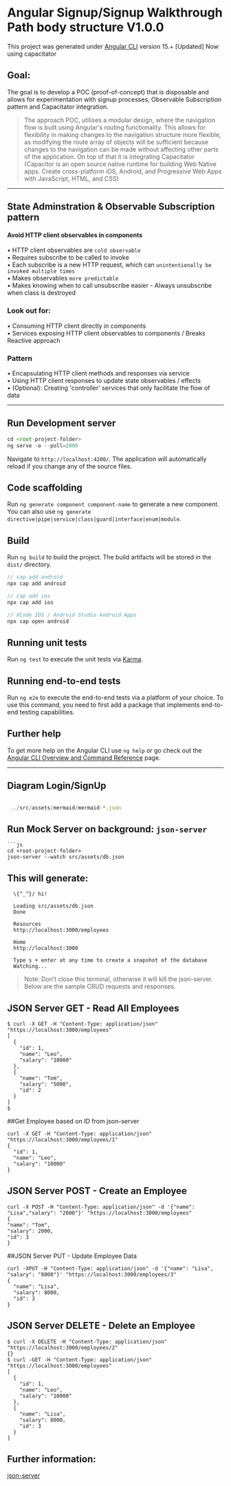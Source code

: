 # Angular Signup/Signup Walkthrough Path body structure V1.0.0

This project was generated under [Angular CLI](https://github.com/angular/angular-cli) version 15.+ [Updated] Now using capacitator

## Goal:

The goal is to develop a POC (proof-of-concept) that is disposable and allows for experimentation with signup processes, Observable Subscription pattern and Capacitator integration.

> The approach POC, utilises a modular design, where the navigation flow is built using Angular's routing functionality. 
This allows for flexibility in making changes to the navigation structure more flexible, as modifying the 
route array of objects will be sufficient because changes to the navigation can be made without affecting other 
parts of the application. On top of that it is integrating Capacitator (Capacitor is an open source native runtime for building Web Native apps. Create cross-platform iOS, Android, and Progressive Web Apps with JavaScript, HTML, and CSS)

---

## State Adminstration & Observable Subscription pattern

#### Avoid HTTP client observables in components

• HTTP client observables are `cold observable`<br>
• Requires subscribe to be called to invoke<br>
• Each subscribe is a new HTTP request, which can `unintentionally be invoked multiple times`<br>
• Makes observables `more predictable`<br>
• Makes knowing when to call unsubscribe easier - Always unsubscribe when class is destroyed<br>

### Look out for:
• Consuming HTTP client directly in components<br>
• Services exposing HTTP client observables to components / Breaks Reactive approach<br>

### Pattern

• Encapsulating HTTP client methods and responses via service<br>
• Using HTTP client responses to update state observables / effects<br>
• (Optional): Creating 'controller' services that only facilitate the flow of data<br>

---

## Run Development server

```js
cd <root-project-folder>
ng serve -o --poll=2000
````

Navigate to `http://localhost:4200/`. The application will automatically reload if you change any of the source files.

## Code scaffolding

Run `ng generate component component-name` to generate a new component. You can also use `ng generate directive|pipe|service|class|guard|interface|enum|module`.

## Build

Run `ng build` to build the project. The build artifacts will be stored in the `dist/` directory.

```js
// cap add android
npx cap add android

// cap add ios
npx cap add ios

// XCode IOS / Android Studio Android Apps
npx cap open android
```

## Running unit tests

Run `ng test` to execute the unit tests via [Karma](https://karma-runner.github.io).

## Running end-to-end tests

Run `ng e2e` to execute the end-to-end tests via a platform of your choice. To use this command, you need to first add a package that implements end-to-end testing capabilities.

## Further help

To get more help on the Angular CLI use `ng help` or go check out the [Angular CLI Overview and Command Reference](https://angular.io/cli) page.

---

## Diagram Login/SignUp

```js

 ../src/assets/mermaid/mermaid-*.json
```

## Run Mock Server on background: `json-server`

```
```js
cd <root-project-folder>
json-server --watch src/assets/db.json
```

## This will generate:
```
  \{^_^}/ hi!

  Loading src/assets/db.json
  Done

  Resources
  http://localhost:3000/employees

  Home
  http://localhost:3000

  Type s + enter at any time to create a snapshot of the database
  Watching...

```

> Note: Don’t close this terminal, otherwise it will kill the json-server. Below are the sample CRUD requests and responses.

## JSON Server GET - Read All Employees
```
$ curl -X GET -H "Content-Type: application/json"  "https://localhost:3000/employees"
[
  {
    "id": 1,
    "name": "Leo",
    "salary": "10000"
  },
  {
    "name": "Tom",
    "salary": "5000",
    "id": 2
  }
]
$
```

##Get Employee based on ID from json-server
```
curl -X GET -H "Content-Type: application/json"  "https://localhost:3000/employees/1"
{
  "id": 1,
  "name": "Leo",
  "salary": "10000"
}
```

## JSON Server POST - Create an Employee
```
curl -X POST -H "Content-Type: application/json" -d '{"name": "Lisa","salary": "2000"}' "https://localhost:3000/employees"
{
"name": "Tom",
"salary": 2000,
"id": 3
}
```

##JSON Server PUT - Update Employee Data
```
curl -XPUT -H "Content-Type: application/json" -d '{"name": "Lisa", "salary": "8000"}' "https://localhost:3000/employees/3"
{
  "name": "Lisa",
  "salary": 8000,
  "id": 3
}
```

## JSON Server DELETE - Delete an Employee
```
$ curl -X DELETE -H "Content-Type: application/json"  "https://localhost:3000/employees/2"
{}
$ curl -GET -H "Content-Type: application/json"  "https://localhost:3000/employees"
[
  {
    "id": 1,
    "name": "Leo",
    "salary": "10000"
  },
  {
    "name": "Lisa",
    "salary": 8000,
    "id": 3
  }
]
```

## Further information:
[json-server](https://www.digitalocean.com/community/tutorials/json-server)

